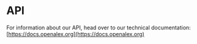 # API

For information about our API, head over to our technical documentation: [https://docs.openalex.org](https://docs.openalex.org)
